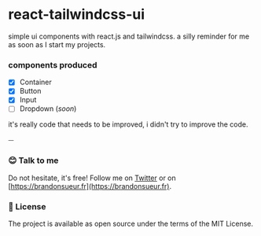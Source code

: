 # react-tailwindcss-ui

simple ui components with react.js and tailwindcss. a silly reminder for me as soon as I start my projects.

### components produced

- [x] Container
- [x] Button
- [x] Input
- [ ] Dropdown (*soon*)

it's really code that needs to be improved, i didn't try to improve the code.

⏤ 

### 😊  Talk to me
Do not hesitate, it's free! Follow me on [Twitter](https://twitter.com/_brandonsueur) or on [https://brandonsueur.fr](https://brandonsueur.fr).

### 📖  License
The project is available as open source under the terms of the MIT License.
